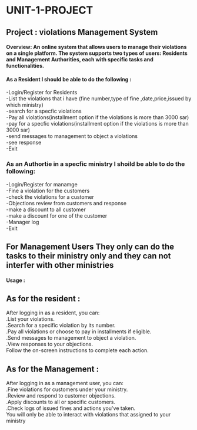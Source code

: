# UNIT-1-PROJECT

## Project :  violations Management System 

#### Overview: An online system that allows users to manage their violations on a single platform. The system supports two types of users: Residents and Management Authorities, each with specific tasks and functionalities.

#### As a Resident I should be able to do the following :
-Login/Register for Residents   
-List the violations that i have (fine number,type of fine ,date,price,issued by which ministry)  
-search for a specfic violations   
-Pay all violations(installment option if the violations is more than 3000 sar)  
-pay for a specfic violations(installment option if the violations is more than 3000 sar)  
-send messages to management to object a violations  
-see response  
-Exit  
### As an Authortie in a specfic ministry I shoild be able to do the following:
-Login/Register for manamge  
-Fine a violation for the customers  
-check the violations for a customer  
-Objections review from customers and response  
-make a discount to all customer  
-make a discount for one of the customer  
-Manager log  
-Exit  
## For Management Users They only can do the tasks to their ministry only and they can not interfer with other ministries

#### Usage :
## As for the resident :
After logging in as a resident, you can:  
.List your violations.  
.Search for a specific violation by its number.  
.Pay all violations or choose to pay in installments if eligible.  
.Send messages to management to object a violation.  
.View responses to your objections.  
Follow the on-screen instructions to complete each action.  
## As for the Management :
After logging in as a management user, you can:  
.Fine violations for customers under your ministry.  
.Review and respond to customer objections.  
.Apply discounts to all or specific customers.  
.Check logs of issued fines and actions you've taken.  
You will only be able to interact with violations that assigned to your ministry  

